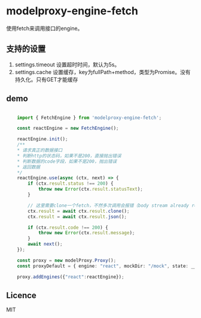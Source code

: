 # modelproxy-engine-fetch

使用fetch来调用接口的engine。

## 支持的设置

1. settings.timeout 设置超时时间，默认为5s。
2. settings.cache   设置缓存，key为fullPath+method，类型为Promise。没有持久化。只有GET才能缓存

## demo

```typescript

    import { FetchEngine } from 'modelproxy-engine-fetch';

    const reactEngine = new FetchEngine();

    reactEngine.init();
    /**
    * 请求真正的数据接口
    * 判断http的状态码，如果不是200，直接抛出错误
    * 判断数据的code字段，如果不是200，抛出错误
    * 返回数据
    */
    reactEngine.use(async (ctx, next) => {
        if (ctx.result.status !== 200) {
            throw new Error(ctx.result.statusText);
        }

        // 这里需要clone一个fetch，不然多次调用会报错（body stream already read）
        ctx.result = await ctx.result.clone();
        ctx.result = await ctx.result.json();

        if (ctx.result.code !== 200) {
            throw new Error(ctx.result.message);
        }
        await next();
    });

    const proxy = new modelProxy.Proxy();
    const proxyDefault = { engine: "react", mockDir: "/mock", state: __DEV__ ? "dev" : "prod" };

    proxy.addEngines({"react":reactEngine});

```

## Licence

MIT